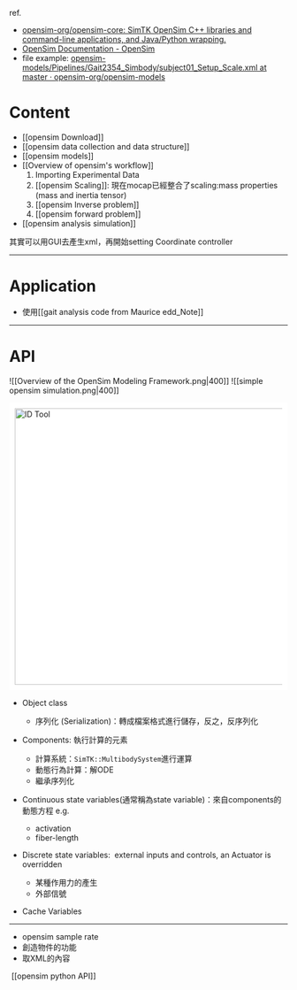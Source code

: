 ref.
- [opensim-org/opensim-core: SimTK OpenSim C++ libraries and command-line applications, and Java/Python wrapping.](https://github.com/opensim-org/opensim-core?tab=readme-ov-file)
- [OpenSim Documentation - OpenSim](https://opensimconfluence.atlassian.net/wiki/spaces/OpenSim/overview)
- file example: [opensim-models/Pipelines/Gait2354_Simbody/subject01_Setup_Scale.xml at master · opensim-org/opensim-models](https://github.com/opensim-org/opensim-models/blob/master/Pipelines/Gait2354_Simbody/subject01_Setup_Scale.xml)

# Content
- [[opensim Download]]
- [[opensim data collection and data structure]]
- [[opensim models]]
- [[Overview of opensim's workflow]]
	1. Importing Experimental Data
	2. [[opensim Scaling]]: 現在mocap已經整合了scaling:mass properties (mass and inertia tensor)
	3. [[opensim Inverse problem]]
	4. [[opensim forward problem]]
- [[opensim analysis simulation]]

其實可以用GUI去產生xml，再開始setting
Coordinate controller

---
# Application
- 使用[[gait analysis code from Maurice edd_Note]]

---
# API
![[Overview of the OpenSim Modeling Framework.png|400]]
![[simple opensim simulation.png|400]]
<div style="background-color: white; padding: 10px;">
<img src="D:\Notes\Exoskeleton-Control-Note\documents\Simulation\opensim\model's System and a State object.png" alt="ID Tool" width="500"/></div>

- Object class
	- 序列化 (Serialization)：轉成檔案格式進行儲存，反之，反序列化
- Components: 執行計算的元素
	- 計算系統：`SimTK::MultibodySystem`進行運算
	- 動態行為計算：解ODE
	- 繼承序列化


- Continuous state variables(通常稱為state variable)：來自components的動態方程 e.g.
	- activation
	- fiber-length
- Discrete state variables:  external inputs and controls, an Actuator is overridden
	- 某種作用力的產生
	- 外部信號
- Cache Variables

---
- opensim sample rate
- 創造物件的功能
- 取XML的內容

 [[opensim python API]]